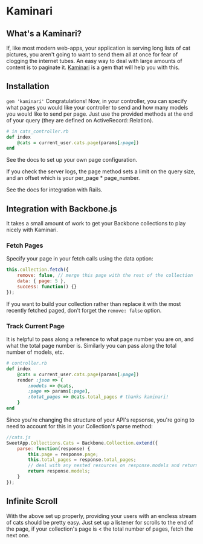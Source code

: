 # Kaminari

## What's a Kaminari?
If, like most modern web-apps, your
application is serving long lists of cat pictures, you aren't going to
want to send them all at once for fear of clogging the internet tubes.
An easy way to deal with large amounts of content is to paginate it. 
[Kaminari][kaminari-docs] is a gem that will help you with this.

[kaminari-docs]: https://github.com/amatsuda/kaminari

## Installation
`gem 'kaminari'`
Congratulations! Now, in your controller, you can specify what pages you
would like your controller to send and how many models you would like to
send per page. Just use the provided methods at the end of your query
(they are defined on ActiveRecord::Relation).


```ruby
# in cats_controller.rb
def index
    @cats = current_user.cats.page(params[:page])
end
```


See the docs to set up your own page configuration.

If you check the server logs, the page method sets a limit on the query size, and an offset which
is your per_page * page_number.

See the docs for integration with Rails.

## Integration with Backbone.js

It takes a small amount of work to get your Backbone collections to play nicely with
Kaminari.

### Fetch Pages
Specify your page in your fetch calls using the data option:

```javascript
this.collection.fetch({
    remove: false, // merge this page with the rest of the collection
    data: { page: 5 },
    success: function() {}
});
```
If you want to build your collection rather than replace it with the
most recently fetched paged, don't forget the `remove: false` option.

### Track Current Page
It is helpful to pass along a reference to what page number you are on,
and what the total page number is. Similarly you can pass along the
total number of models, etc.

```ruby
# controller.rb
def index
    @cats = current_user.cats.page(params[:page])
    render :json => {
        :models => @cats,
        :page => params[:page],
        :total_pages => @cats.total_pages # thanks kaminari!
    }
end
```

Since you're changing the structure of your API's repsonse, you're going
to need to account for this in your Collection's parse method:

```javascript
//cats.js
SweetApp.Collections.Cats = Backbone.Collection.extend({
    parse: function(response) {
        this.page = response.page;
        this.total_pages = response.total_pages;
        // deal with any nested resources on response.models and return
        return response.models;
    }
});
```
## Infinite Scroll
With the above set up properly, providing your users with an endless
stream of cats should be pretty easy. Just set up a listener for scrolls
to the end of the page, if your collection's page is < the total number
of pages, fetch the next one.
